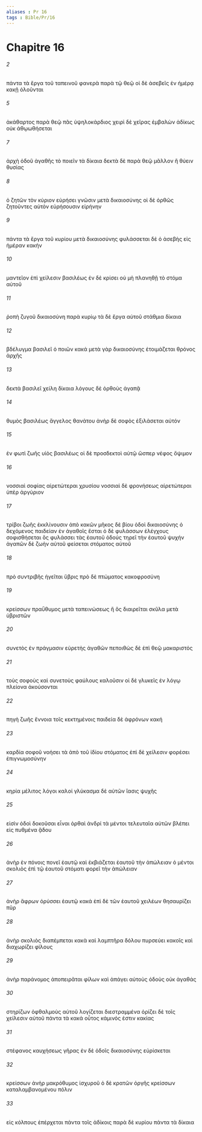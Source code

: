```yaml
---
aliases : Pr 16
tags : Bible/Pr/16
---
```


# Chapitre 16

###### 2
πάντα τὰ ἔργα τοῦ ταπεινοῦ φανερὰ παρὰ τῷ θεῷ οἱ δὲ ἀσεβεῖς ἐν ἡμέρᾳ κακῇ ὀλοῦνται
###### 5
ἀκάθαρτος παρὰ θεῷ πᾶς ὑψηλοκάρδιος χειρὶ δὲ χεῖρας ἐμβαλὼν ἀδίκως οὐκ ἀθῳωθήσεται
###### 7
ἀρχὴ ὁδοῦ ἀγαθῆς τὸ ποιεῖν τὰ δίκαια δεκτὰ δὲ παρὰ θεῷ μᾶλλον ἢ θύειν θυσίας
###### 8
ὁ ζητῶν τὸν κύριον εὑρήσει γνῶσιν μετὰ δικαιοσύνης οἱ δὲ ὀρθῶς ζητοῦντες αὐτὸν εὑρήσουσιν εἰρήνην
###### 9
πάντα τὰ ἔργα τοῦ κυρίου μετὰ δικαιοσύνης φυλάσσεται δὲ ὁ ἀσεβὴς εἰς ἡμέραν κακήν
###### 10
μαντεῖον ἐπὶ χείλεσιν βασιλέως ἐν δὲ κρίσει οὐ μὴ πλανηθῇ τὸ στόμα αὐτοῦ
###### 11
ῥοπὴ ζυγοῦ δικαιοσύνη παρὰ κυρίῳ τὰ δὲ ἔργα αὐτοῦ στάθμια δίκαια
###### 12
βδέλυγμα βασιλεῖ ὁ ποιῶν κακά μετὰ γὰρ δικαιοσύνης ἑτοιμάζεται θρόνος ἀρχῆς
###### 13
δεκτὰ βασιλεῖ χείλη δίκαια λόγους δὲ ὀρθοὺς ἀγαπᾷ
###### 14
θυμὸς βασιλέως ἄγγελος θανάτου ἀνὴρ δὲ σοφὸς ἐξιλάσεται αὐτόν
###### 15
ἐν φωτὶ ζωῆς υἱὸς βασιλέως οἱ δὲ προσδεκτοὶ αὐτῷ ὥσπερ νέφος ὄψιμον
###### 16
νοσσιαὶ σοφίας αἱρετώτεραι χρυσίου νοσσιαὶ δὲ φρονήσεως αἱρετώτεραι ὑπὲρ ἀργύριον
###### 17
τρίβοι ζωῆς ἐκκλίνουσιν ἀπὸ κακῶν μῆκος δὲ βίου ὁδοὶ δικαιοσύνης ὁ δεχόμενος παιδείαν ἐν ἀγαθοῖς ἔσται ὁ δὲ φυλάσσων ἐλέγχους σοφισθήσεται ὃς φυλάσσει τὰς ἑαυτοῦ ὁδούς τηρεῖ τὴν ἑαυτοῦ ψυχήν ἀγαπῶν δὲ ζωὴν αὐτοῦ φείσεται στόματος αὐτοῦ
###### 18
πρὸ συντριβῆς ἡγεῖται ὕβρις πρὸ δὲ πτώματος κακοφροσύνη
###### 19
κρείσσων πραΰθυμος μετὰ ταπεινώσεως ἢ ὃς διαιρεῖται σκῦλα μετὰ ὑβριστῶν
###### 20
συνετὸς ἐν πράγμασιν εὑρετὴς ἀγαθῶν πεποιθὼς δὲ ἐπὶ θεῷ μακαριστός
###### 21
τοὺς σοφοὺς καὶ συνετοὺς φαύλους καλοῦσιν οἱ δὲ γλυκεῖς ἐν λόγῳ πλείονα ἀκούσονται
###### 22
πηγὴ ζωῆς ἔννοια τοῖς κεκτημένοις παιδεία δὲ ἀφρόνων κακή
###### 23
καρδία σοφοῦ νοήσει τὰ ἀπὸ τοῦ ἰδίου στόματος ἐπὶ δὲ χείλεσιν φορέσει ἐπιγνωμοσύνην
###### 24
κηρία μέλιτος λόγοι καλοί γλύκασμα δὲ αὐτῶν ἴασις ψυχῆς
###### 25
εἰσὶν ὁδοὶ δοκοῦσαι εἶναι ὀρθαὶ ἀνδρί τὰ μέντοι τελευταῖα αὐτῶν βλέπει εἰς πυθμένα ᾅδου
###### 26
ἀνὴρ ἐν πόνοις πονεῖ ἑαυτῷ καὶ ἐκβιάζεται ἑαυτοῦ τὴν ἀπώλειαν ὁ μέντοι σκολιὸς ἐπὶ τῷ ἑαυτοῦ στόματι φορεῖ τὴν ἀπώλειαν
###### 27
ἀνὴρ ἄφρων ὀρύσσει ἑαυτῷ κακά ἐπὶ δὲ τῶν ἑαυτοῦ χειλέων θησαυρίζει πῦρ
###### 28
ἀνὴρ σκολιὸς διαπέμπεται κακὰ καὶ λαμπτῆρα δόλου πυρσεύει κακοῖς καὶ διαχωρίζει φίλους
###### 29
ἀνὴρ παράνομος ἀποπειρᾶται φίλων καὶ ἀπάγει αὐτοὺς ὁδοὺς οὐκ ἀγαθάς
###### 30
στηρίζων ὀφθαλμοὺς αὐτοῦ λογίζεται διεστραμμένα ὁρίζει δὲ τοῖς χείλεσιν αὐτοῦ πάντα τὰ κακά οὗτος κάμινός ἐστιν κακίας
###### 31
στέφανος καυχήσεως γῆρας ἐν δὲ ὁδοῖς δικαιοσύνης εὑρίσκεται
###### 32
κρείσσων ἀνὴρ μακρόθυμος ἰσχυροῦ ὁ δὲ κρατῶν ὀργῆς κρείσσων καταλαμβανομένου πόλιν
###### 33
εἰς κόλπους ἐπέρχεται πάντα τοῖς ἀδίκοις παρὰ δὲ κυρίου πάντα τὰ δίκαια
